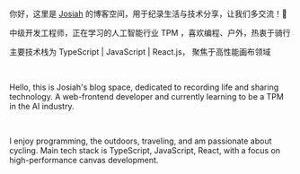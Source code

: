 ---
---

<br />

你好，这里是 [Josiah](https://github.com/hamburgerdog) 的博客空间，用于纪录生活与技术分享，让我们多交流！👋 

中级开发工程师，正在学习的人工智能行业 TPM ，喜欢编程、户外，热衷于骑行

主要技术栈为 TypeScript | JavaScript | React.js， 聚焦于高性能画布领域

<br />

Hello, this is Josiah's blog space, dedicated to recording life and sharing technology. A web-frontend developer and currently learning to be a TPM in the AI industry. 

<br />

I enjoy programming, the outdoors, traveling, and am passionate about cycling. Main tech stack is TypeScript, JavaScript, React, with a focus on high-performance canvas development.

<br />
